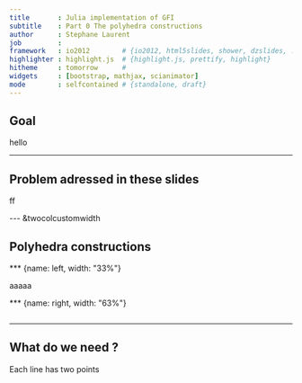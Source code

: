 ```yaml
---
title       : Julia implementation of GFI
subtitle    : Part 0 The polyhedra constructions
author      : Stephane Laurent
job         : 
framework   : io2012        # {io2012, html5slides, shower, dzslides, ...}
highlighter : highlight.js  # {highlight.js, prettify, highlight}
hitheme     : tomorrow      # 
widgets     : [bootstrap, mathjax, scianimator]          
mode        : selfcontained # {standalone, draft}
---
```





## Goal 

hello 


---

## Problem adressed in these slides 

ff


--- &twocolcustomwidth 

## Polyhedra constructions 

*** {name: left, width: "33%"}

aaaaa

*** {name: right, width: "63%"}








<div class="scianimator">
<div id="construction_intro_plot" style="display: inline-block;">
</div>
</div>
<script type="text/javascript">
  (function($) {
    $(document).ready(function() {
      var imgs = Array(2);
      for (i=0; ; i++) {
        if (i == imgs.length) break;
        imgs[i] = "assets/fig/JuliaGFI00-construction_intro_plot" + (i + 1) + ".png";
      }
      $("#construction_intro_plot").scianimator({
          "images": imgs,
          "delay": 1000,
          "controls": ["first", "previous", "play", "next", "last", "loop", "speed"],
      });
      $("#construction_intro_plot").scianimator("play");
    });
  })(jQuery);
</script>



---

## What do we need ?

Each line has two points
